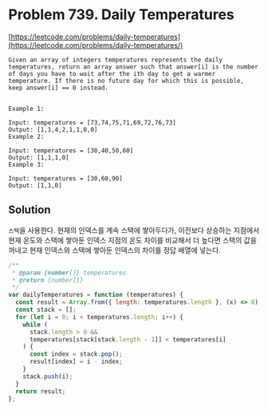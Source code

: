 # Problem 739. Daily Temperatures

[https://leetcode.com/problems/daily-temperatures](https://leetcode.com/problems/daily-temperatures/)

```
Given an array of integers temperatures represents the daily temperatures, return an array answer such that answer[i] is the number of days you have to wait after the ith day to get a warmer temperature. If there is no future day for which this is possible, keep answer[i] == 0 instead.


Example 1:

Input: temperatures = [73,74,75,71,69,72,76,73]
Output: [1,1,4,2,1,1,0,0]
Example 2:

Input: temperatures = [30,40,50,60]
Output: [1,1,1,0]
Example 3:

Input: temperatures = [30,60,90]
Output: [1,1,0]
```

## Solution

`스택`을 사용한다. 현재의 인덱스를 계속 스택에 쌓아두다가, 이전보다 상승하는 지점에서 현재 온도와 스택에 쌓아둔 인덱스 지점의 온도 차이를 비교해서 더 높다면 스택의 값을 꺼내고 현재 인덱스와 스택에 쌓아둔 인덱스의 차이를 정답 배열에 넣는다.

```js
/**
 * @param {number[]} temperatures
 * @return {number[]}
 */
var dailyTemperatures = function (temperatures) {
  const result = Array.from({ length: temperatures.length }, (x) => 0);
  const stack = [];
  for (let i = 0; i < temperatures.length; i++) {
    while (
      stack.length > 0 &&
      temperatures[stack[stack.length - 1]] < temperatures[i]
    ) {
      const index = stack.pop();
      result[index] = i - index;
    }
    stack.push(i);
  }
  return result;
};
```
